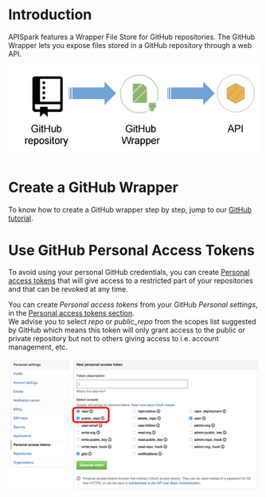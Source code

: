 # Introduction

APISpark features a Wrapper File Store for GitHub repositories. The GitHub Wrapper lets you expose files stored in a GitHub repository through a web API.

![GitHub to wrapper](images/github-to-wrapper.jpg "GitHub to wrapper")

# Create a GitHub Wrapper

To know how to create a GitHub wrapper step by step, jump to our [GitHub tutorial](/technical-resources/apispark/tutorials/github "GitHub tutorial").

# <a name="personal-access-tokens"></a>Use GitHub Personal Access Tokens

To avoid using your personal GitHub credentials, you can create <a href="https://help.github.com/articles/creating-an-access-token-for-command-line-use/" target="_blank">Personal access tokens</a> that will give access to a restricted part of your repositories and that can be revoked at any time.

You can create *Personal access tokens* from your GitHub *Personal settings*, in the <a href="https://github.com/settings/tokens" target="_blank">Personal access tokens section</a>.  
We advise you to select *repo* or *public_repo* from the scopes list suggested by GitHub which means this token will only grant access to the public or private repository but not to others giving access to i.e. account management, etc.

![Personal access tokens](images/github-perso-access-tokens.jpg "Personal access tokens")
